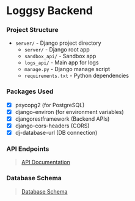 # Loggsy Backend

### Project Structure

- `server/` - Django project directory
  - `server/` - Django root app
  - `sandbox_api/` - Sandbox app
  - `logs_api/` - Main app for logs
  - `manage.py` - Django manage script
  - `requirements.txt` - Python dependencies

### Packages Used

- [x] psycopg2 (for PostgreSQL)
- [x] django-environ (for environment variables)
- [x] djangorestframework (Backend APIs)
- [x] django-cors-headers (CORS)
- [x] dj-database-url (DB connection)

### API Endpoints

> [API Documentation](../docs/API.md)

### Database Schema

> [Database Schema](../docs/SCHEMA.md)
